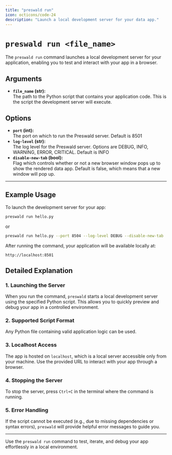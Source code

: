 ```yaml
---
title: "preswald run"
icon: octicons/code-24
description: "Launch a local development server for your data app."
---
```


# `preswald run <file_name>`

The `preswald run` command launches a local development server for your application, enabling you to test and interact with your app in a browser.

## Arguments

- **`file_name` (str):**  
  The path to the Python script that contains your application code. This is the script the development server will execute.

## Options

- **`port` (int):**  
  The port on which to run the Preswald server. Default is 8501
- **`log-level` (str):**  
  The log level for the Preswald server. Options are DEBUG, INFO, WARNING, ERROR, CRITICAL. Default is INFO
- **`disable-new-tab` (bool):**  
  Flag which controls whether or not a new browser window pops up to show the rendered data app. Default is false, which means that a new window will pop up.


---

## Example Usage

To launch the development server for your app:

```bash
preswald run hello.py
```

or

```bash
preswald run hello.py --port 8504 --log-level DEBUG --disable-new-tab
```

After running the command, your application will be available locally at:

```plaintext
http://localhost:8501
```

## Detailed Explanation

### 1. **Launching the Server**

When you run the command, `preswald` starts a local development server using the specified Python script. This allows you to quickly preview and debug your app in a controlled environment.

### 2. **Supported Script Format**

Any Python file containing valid application logic can be used.

### 3. **Localhost Access**

The app is hosted on `localhost`, which is a local server accessible only from your machine. Use the provided URL to interact with your app through a browser.

### 4. **Stopping the Server**

To stop the server, press `Ctrl+C` in the terminal where the command is running.

### 5. **Error Handling**

If the script cannot be executed (e.g., due to missing dependencies or syntax errors), `preswald` will provide helpful error messages to guide you.

---

Use the `preswald run` command to test, iterate, and debug your app effortlessly in a local environment.